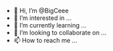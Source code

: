 - 👋 Hi, I’m @BigCeee
- 👀 I’m interested in ...
- 🌱 I’m currently learning ...
- 💞️ I’m looking to collaborate on ...
- 📫 How to reach me ...

<!---
BigCeee/BigCeee is a ✨ special ✨ repository because its `README.md` (this file) appears on your GitHub profile.
You can click the Preview link to take a look at your changes.
--->

